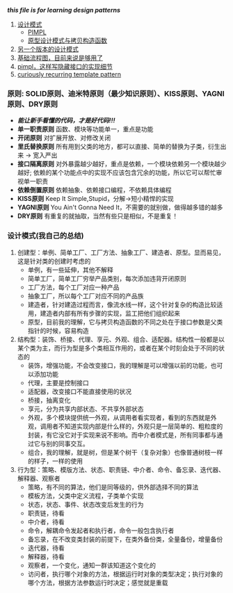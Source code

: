 ___this file is for learning design patterns___   


1.  [设计模式](https://www.cnblogs.com/5iedu/category/825371.html)    
    + [PIMPL](https://zhuanlan.zhihu.com/p/76975231?utm_source=wechat_session&utm_medium=social&utm_oi=1139653771880796160&utm_campaign=shareopn)     
    + [原型设计模式与拷贝构造函数](https://www.zhihu.com/question/52610176)     
2.  [另一个版本的设计模式](https://www.cnblogs.com/WindSun/p/10223126.html)   
3.  [基础流程图，目前来说是够用了](https://www.cnblogs.com/ywqu/category/223486.html)   
4.  [pimpl，这样写隐藏接口的实现细节](https://zhuanlan.zhihu.com/p/264820635?utm_source=wechat_session&utm_medium=social&utm_oi=1139653771880796160&utm_campaign=shareopn)      
5.  [curiously recurring template pattern](https://en.wikipedia.org/wiki/Curiously_recurring_template_pattern)      

### 原则: SOLID原则、迪米特原则（最少知识原则）、KISS原则、YAGNI原则、DRY原则      
+ ___能让新手看懂的代码，才是好代码!!!___
+ __单一职责原则__  函数、模块等功能单一，重点是功能       
+ __开闭原则__  对扩展开放、对修改关闭      
+ __里氏替换原则__  所有用到父类的地方，都可以直接、简单的替换为子类，衍生出来 -> 宽入严出      
+ __接口隔离原则__  对外暴露越少越好，重点是依赖，一个模块依赖另一个模块越少越好; 依赖的某个功能点中的实现不应该包含冗余的功能，所以它可以帮忙审视单一职责        
+ __依赖倒置原则__  依赖抽象、依赖接口编程，不依赖具体编程      
+ __KISS原则__  Keep It Simple,Stupid，分解->短小精悍的实现     
+ __YAGNI原则__  You Ain't Gonna Need It，不需要的就别做，做得越多错的越多      
+ __DRY原则__  有重复的就抽取，当然有些只是相似，不是重复！     

### 设计模式(我自己的总结)      
1.  创建型：单例、简单工厂、工厂方法、抽象工厂、建造者、原型。显而易见，这是针对类的创建时考虑的      
    + 单例，有一些延伸，其他不解释
    + 简单工厂，简单工厂穷举产品类别，每次添加违背开闭原则    
    + 工厂方法，每个工厂对应一种产品      
    + 抽象工厂，所以每个工厂对应不同的产品族      
    + 建造者，针对建造过程而言，像流水线一样，这个针对复杂的构造比较适用，建造者内部有所有步骤的实现，监工把他们组织起来      
    + 原型，目前我的理解，它与拷贝构造函数的不同之处在于接口参数是父类指针的时候，容易构造      
2.  结构型：装饰、桥接、代理、享元、外观、组合、适配器。结构性一般都是以某个类为主，而行为型是多个类相互作用的，或者在某个时刻会处于不同的状态的      
    + 装饰，增强功能，不会改变接口，我的理解是可以增强以前的功能，也可以添加功能      
    + 代理，主要是控制接口      
    + 适配器，改变接口不能直接使用的状况      
    + 桥接，抽离变化      
    + 享元，分为共享内部状态、不共享外部状态      
    + 外观，多个模块提供统一外观，从调用者看实现者，看到的东西就是外观，调用者不知道实现内部是什么样的，外观只是一层简单的、粗粒度的封装，有它没它对于实现来说不影响。而中介者模式是，所有同事都与通过它与别的同事交互。       
    + 组合，我的理解，就是树，但是某个树干（复杂对象）也像普通树枝一样的样子，一样的使用      
3.  行为型：策略、模版方法、状态、职责链、中介者、命令、备忘录、迭代器、解释器、观察者      
    + 策略，有不同的算法，他们是同等级的，供外部选择不同的算法      
    + 模板方法，父类中定义流程，子类单个实现        
    + 状态，状态、事件、状态改变后发生的行为				
    + 职责链，待看      
    + 中介者，待看      
    + 命令，解耦命令发起者和执行者，命令一般包含执行者      
    + 备忘录，在不改变类封装的前提下，在类外备份类，全量备份，增量备份			
    + 迭代器，待看      
    + 解释器，待看        
    + 观察者，一个变化，通知一群该知道这个变化的      
    + 访问者，执行哪个对象的方法，根据运行时对象的类型决定；执行对象的哪个方法，根据方法参数运行时决定；感觉就是重载			
